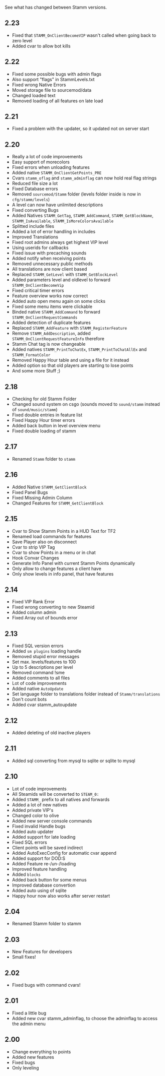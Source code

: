 See what has changed between Stamm versions.

## 2.23
- Fixed that `STAMM_OnClientBecomeVIP` wasn't called when going back to zero level
- Added cvar to allow bot kills

## 2.22
- Fixed some possible bugs with admin flags
- Also support "flags" in StammLevels.txt
- Fixed wrong Native Errors
- Moved storage file to sourcemod/data
- Changed loaded text
- Removed loading of all features on late load

## 2.21
- Fixed a problem with the updater, so it updated not on server start

## 2.20
- Really a lot of code improvements
- Easy support of morecolors
- Fixed errors when unloading features
- Added native `STAMM_OnClientGetPoints_PRE`
- Cvars `stamm_oflag` and `stamm_adminflag` can now hold real flag strings
- Reduced file size a lot
- Fixed Database errors
- Removed `sourcemod/Stamm` folder (levels folder inside is now in `cfg/stamm/levels`)
- A level can now have unlimited descriptions
- Fixed converting Bugs
- Added Natives `STAMM_GetTag`, `STAMM_AddCommand`, `STAMM_GetBlockName`, `STAMM_IsAvailable`, `STAMM_IsMoreColorsAvailable`
- Splitted include files
- Added a lot of error handling in includes
- Improved Translations
- Fixed root admins always get highest VIP level
- Using userids for callbacks
- Fixed issue with precaching sounds
- Added notify when receiving points
- Removed unnecessary public methods
- All translations are now client based
- Replaced `STAMM_GetLevel` with `STAMM_GetBlockLevel`
- Added parameters level and oldlevel to forward `STAMM_OnClientBecomeVip`
- Fixed critical timer errors
- Feature overview works now correct
- Added auto open menu again on some clicks
- Fixed some menu items were clickable
- Binded native `STAMM_AddCommand` to forward `STAMM_OnClientRequestCommands`
- Added detection of duplicate features
- Replaced `STAMM_AddFeature` with `STAMM_RegisterFeature`
- Remove `STAMM_AddDescription`, added `STAMM_OnClientRequestFeatureInfo` therefore
- Stamm Chat tag is now changeable
- Added natives `STAMM_PrintToChatEx`, `STAMM_PrintToChatAllEx` and `STAMM_FormatColor`
- Removed Happy Hour table and using a file for it instead
- Added option so that old players are starting to lose points
- And some more Stuff ;)

## 2.18
- Checking for old Stamm Folder
- Changed sound system on csgo (sounds moved to `sound/stamm` instead of
`sound/music/stamm`)
- Fixed double entries in feature list
- Fixed Happy Hour timer errors
- Added back button in level overview menu
- Fixed double loading of stamm

## 2.17
- Renamed `Stamm` folder to `stamm`

## 2.16
- Added Native `STAMM_GetClientBlock`
- Fixed Panel Bugs
- Fixed Missing Admin Column
- Changed Features for `STAMM_GetClientBlock`

## 2.15
- Cvar to Show Stamm Points in a HUD Text for TF2
- Renamed load commands for features
- Save Player also on disconnect
- Cvar to strip VIP Tag
- Cvar to show Points in a menu or in chat
- Hook Convar Changes
- Generate Info Panel with current Stamm Points dynamically
- Only allow to change features a client have
- Only show levels in info panel, that have features

## 2.14
- Fixed VIP Rank Error
- Fixed wrong converting to new Steamid
- Added column admin
- Fixed Array out of bounds error

## 2.13
- Fixed SQL version errors
- Added `sm plugins` loading handle
- Removed stupid error messages
- Set max. levels/features to 100
- Up to 5 descriptions per level
- Removed command !sme
- Added comments to all files
- Lot of code improvements
- Added native `AutoUpdate`
- Set language folder to translations folder instead of `Stamm/translations`
- Don't count bots
- Added cvar stamm_autoupdate

## 2.12
- Added deleting of old inactive players

## 2.11
- Added sql converting from mysql to sqlite or sqlite to mysql

## 2.10
- Lot of code improvements
- All Steamids will be converted to `STEAM_0:`
- Added `STAMM_` prefix to all natives and forwards
- Added a lot of new natives
- Added private VIP's
- Changed color to olive
- Added new server console commands
- Fixed invalid Handle bugs
- Added auto updater
- Added support for late loading
- Fixed SQL errors
- Client points will be saved indirect
- Added AutoExecConfig for automatic cvar append
- Added support for DOD:S
- Added Feature re-/un-/loading 
- Improved feature handling
- Added `blocks`
- Added back button for some menus
- Improved database convertion
- Added auto using of sqlite
- Happy hour now also works after server restart

## 2.04
- Renamed Stamm folder to stamm

## 2.03
- New Features for developers
- Small fixes!

## 2.02
- Fixed bugs with command cvars!

## 2.01
- Fixed a little bug
- Added new cvar stamm_adminflag, to choose the adminflag to access the admin menu

## 2.00
- Change everything to points
- Added new features
- Fixed bugs
- Only leveling
